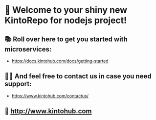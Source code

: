 # 🍕 Welcome to your shiny new KintoRepo for nodejs project!

## 📚 Roll over here to get you started with microservices:

 - https://docs.kintohub.com/docs/getting-started

## 🙋‍♂️ And feel free to contact us in case you need support:
 
 - https://www.kintohub.com/contactus/

## 🦄 http://www.kintohub.com
